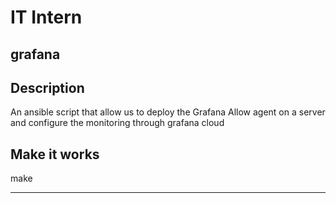 # IT Intern

## grafana

## Description

An ansible script that allow us to deploy the Grafana Allow agent on a server and configure the monitoring through grafana cloud

## Make it works

make

---
